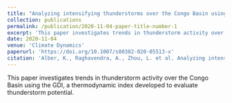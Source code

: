 ```yaml
---
title: "Analyzing intensifying thunderstorms over the Congo Basin using the Gálvez-Davison index from 1983–2018"
collection: publications
permalink: /publication/2020-11-04-paper-title-number-1
excerpt: 'This paper investigates trends in thunderstorm activity over the Congo Basin using the GDI, a thermodynamic index developed to evaluate thunderstorm potential.'
date: 2020-11-04
venue: 'Climate Dynamics'
paperurl: 'https://doi.org/10.1007/s00382-020-05513-x'
citation: 'Alber, K., Raghavendra, A., Zhou, L. et al. Analyzing intensifying thunderstorms over the Congo Basin using the Gálvez-Davison index from 1983–2018. Clim Dyn 56, 949–967 (2021). <i> Climate Dynamics</i>, 56, 949–967.'
---
```

This paper investigates trends in thunderstorm activity over the Congo Basin using the GDI, a thermodynamic index developed to evaluate thunderstorm potential.
